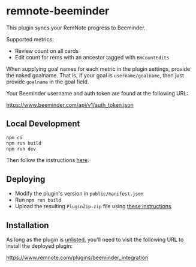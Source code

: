 # remnote-beeminder

This plugin syncs your RemNote progress to Beeminder.

Supported metrics:

- Review count on all cards
- Edit count for rems with an ancestor tagged with `BmCountEdits`

When supplying goal names for each metric in the plugin settings, provide
the naked goalname. That is, if your goal is `username/goalname`, then
just provide `goalname` in the goal field.

Your Beeminder username and auth token are found at the following URL:

<https://www.beeminder.com/api/v1/auth_token.json>

## Local Development

```bash
npm ci
npm run build
npm run dev
```

Then follow the instructions [here][1].

## Deploying

- Modify the plugin's version in `public/manifest.json`
- Run `npm run build`
- Upload the resulting `PluginZip.zip` file using [these instructions][3]

## Installation

As long as the plugin is [unlisted][2], you'll need to visit the following URL to install the deployed plugin:

<https://www.remnote.com/plugins/beeminder_integration>

[1]: https://plugins.remnote.com/getting-started/quick_start_guide#run-the-plugin-template-inside-remnote
[2]: https://plugins.remnote.com/advanced/unlisted_plugins
[3]: https://plugins.remnote.com/advanced/submitting_plugins
